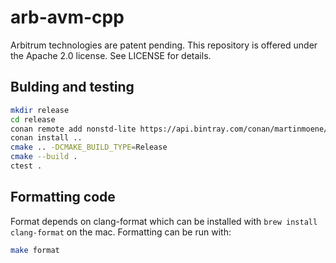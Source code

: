 # arb-avm-cpp

Arbitrum technologies are patent pending. This repository is offered under the Apache 2.0 license. See LICENSE for details.

## Bulding and testing

```bash
mkdir release
cd release
conan remote add nonstd-lite https://api.bintray.com/conan/martinmoene/nonstd-lite
conan install ..
cmake .. -DCMAKE_BUILD_TYPE=Release
cmake --build .
ctest .
```

## Formatting code

Format depends on clang-format which can be installed with `brew install clang-format` on the mac. Formatting can be run with:

```bash
make format
```
